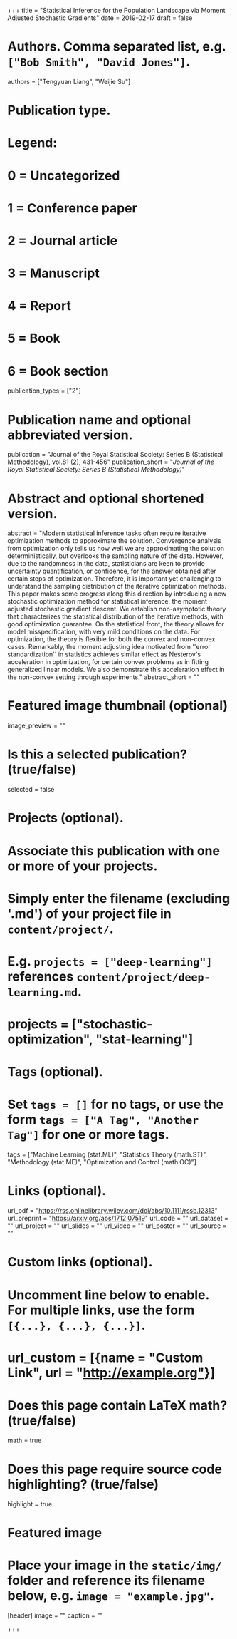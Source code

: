 +++
title = "Statistical Inference for the Population Landscape via Moment Adjusted Stochastic Gradients"
date = 2019-02-17
draft = false

# Authors. Comma separated list, e.g. `["Bob Smith", "David Jones"]`.
authors = ["Tengyuan Liang", "Weijie Su"]

# Publication type.
# Legend:
# 0 = Uncategorized
# 1 = Conference paper
# 2 = Journal article
# 3 = Manuscript
# 4 = Report
# 5 = Book
# 6 = Book section
publication_types = ["2"]

# Publication name and optional abbreviated version.
publication = "Journal of the Royal Statistical Society: Series B (Statistical Methodology), vol.81 (2), 431-456"
publication_short = "*Journal of the Royal Statistical Society: Series B (Statistical Methodology)*"

# Abstract and optional shortened version.
abstract = "Modern statistical inference tasks often require iterative optimization methods to approximate the solution. Convergence analysis from optimization only tells us how well we are approximating the solution deterministically, but overlooks the sampling nature of the data. However, due to the randomness in the data, statisticians are keen to provide uncertainty quantification, or confidence, for the answer obtained after certain steps of optimization. Therefore, it is important yet challenging to understand the sampling distribution of the iterative optimization methods. This paper makes some progress along this direction by introducing a new stochastic optimization method for statistical inference, the moment adjusted stochastic gradient descent. We establish non-asymptotic theory that characterizes the statistical distribution of the iterative methods, with good optimization guarantee. On the statistical front, the theory allows for model misspecification, with very mild conditions on the data. For optimization, the theory is flexible for both the convex and non-convex cases. Remarkably, the moment adjusting idea motivated from ''error standardization'' in statistics achieves similar effect as Nesterov's acceleration in optimization, for certain convex problems as in fitting generalized linear models. We also demonstrate this acceleration effect in the non-convex setting through experiments."
abstract_short = ""

# Featured image thumbnail (optional)
image_preview = ""

# Is this a selected publication? (true/false)
selected = false

# Projects (optional).
#   Associate this publication with one or more of your projects.
#   Simply enter the filename (excluding '.md') of your project file in `content/project/`.
#   E.g. `projects = ["deep-learning"]` references `content/project/deep-learning.md`.
#   projects = ["stochastic-optimization", "stat-learning"]

# Tags (optional).
#   Set `tags = []` for no tags, or use the form `tags = ["A Tag", "Another Tag"]` for one or more tags.
tags = ["Machine Learning (stat.ML)", "Statistics Theory (math.ST)", "Methodology (stat.ME)", "Optimization and Control (math.OC)"]

# Links (optional).
url_pdf = "https://rss.onlinelibrary.wiley.com/doi/abs/10.1111/rssb.12313"
url_preprint = "https://arxiv.org/abs/1712.07519"
url_code = ""
url_dataset = ""
url_project = ""
url_slides = ""
url_video = ""
url_poster = ""
url_source = ""

# Custom links (optional).
#   Uncomment line below to enable. For multiple links, use the form `[{...}, {...}, {...}]`.
# url_custom = [{name = "Custom Link", url = "http://example.org"}]

# Does this page contain LaTeX math? (true/false)
math = true

# Does this page require source code highlighting? (true/false)
highlight = true

# Featured image
# Place your image in the `static/img/` folder and reference its filename below, e.g. `image = "example.jpg"`.
[header]
image = ""
caption = ""

+++
